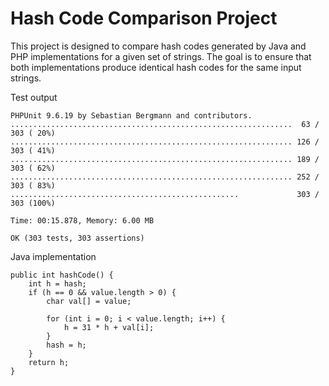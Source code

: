 # Hash Code Comparison Project

This project is designed to compare hash codes generated by Java and PHP implementations for a given set of strings. The goal is to ensure that both implementations produce identical hash codes for the same input strings.

Test output


    PHPUnit 9.6.19 by Sebastian Bergmann and contributors.
    ...............................................................  63 / 303 ( 20%)
    ............................................................... 126 / 303 ( 41%)
    ............................................................... 189 / 303 ( 62%)
    ............................................................... 252 / 303 ( 83%)
    ...................................................             303 / 303 (100%)
    
    Time: 00:15.878, Memory: 6.00 MB
    
    OK (303 tests, 303 assertions)
 

Java implementation


    public int hashCode() {
        int h = hash;
        if (h == 0 && value.length > 0) {
            char val[] = value;
            
            for (int i = 0; i < value.length; i++) {
                h = 31 * h + val[i];
            }
            hash = h;
        }
        return h;
    }
